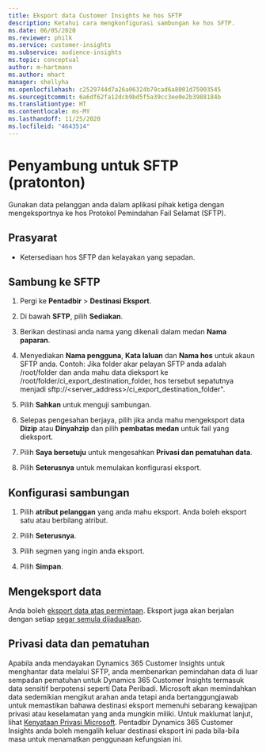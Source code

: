 ```yaml
---
title: Eksport data Customer Insights ke hos SFTP
description: Ketahui cara mengkonfigurasi sambungan ke hos SFTP.
ms.date: 06/05/2020
ms.reviewer: philk
ms.service: customer-insights
ms.subservice: audience-insights
ms.topic: conceptual
author: m-hartmann
ms.author: mhart
manager: shellyha
ms.openlocfilehash: c2529744d7a26a06324b79cad6a8001d75903545
ms.sourcegitcommit: 6a6df62fa12dcb9bd5f5a39cc3ee0e2b3988184b
ms.translationtype: HT
ms.contentlocale: ms-MY
ms.lasthandoff: 11/25/2020
ms.locfileid: "4643514"
---
```

# <a name="connector-for-sftp-preview"></a>Penyambung untuk SFTP (pratonton)

Gunakan data pelanggan anda dalam aplikasi pihak ketiga dengan mengeksportnya ke hos Protokol Pemindahan Fail Selamat (SFTP).

## <a name="prerequisites"></a>Prasyarat

- Ketersediaan hos SFTP dan kelayakan yang sepadan.

## <a name="connect-to-sftp"></a>Sambung ke SFTP

1. Pergi ke **Pentadbir** > **Destinasi Eksport**.

1. Di bawah **SFTP**, pilih **Sediakan**.

1. Berikan destinasi anda nama yang dikenali dalam medan **Nama paparan**.

1. Menyediakan **Nama pengguna**, **Kata laluan** dan **Nama hos** untuk akaun SFTP anda. Contoh: Jika folder akar pelayan SFTP anda adalah /root/folder dan anda mahu data dieksport ke /root/folder/ci_export_destination_folder, hos tersebut sepatutnya menjadi sftp://<server_address>/ci_export_destination_folder".

1. Pilih **Sahkan** untuk menguji sambungan.

1. Selepas pengesahan berjaya, pilih jika anda mahu mengeksport data **Dizip** atau **Dinyahzip** dan pilih **pembatas medan** untuk fail yang dieksport.

1. Pilih **Saya bersetuju** untuk mengesahkan **Privasi dan pematuhan data**.

1. Pilih **Seterusnya** untuk memulakan konfigurasi eksport.

## <a name="configure-the-connection"></a>Konfigurasi sambungan

1. Pilih **atribut pelanggan** yang anda mahu eksport. Anda boleh eksport satu atau berbilang atribut.

1. Pilih **Seterusnya**.

1. Pilih segmen yang ingin anda eksport.

1. Pilih **Simpan**.

## <a name="export-the-data"></a>Mengeksport data

Anda boleh [eksport data atas permintaan](export-destinations.md). Eksport juga akan berjalan dengan setiap [segar semula dijadualkan](system.md#schedule-tab).

## <a name="data-privacy-and-compliance"></a>Privasi data dan pematuhan

Apabila anda mendayakan Dynamics 365 Customer Insights untuk menghantar data melalui SFTP, anda membenarkan pemindahan data di luar sempadan pematuhan untuk Dynamics 365 Customer Insights termasuk data sensitif berpotensi seperti Data Peribadi. Microsoft akan memindahkan data sedemikian mengikut arahan anda tetapi anda bertanggungjawab untuk memastikan bahawa destinasi eksport memenuhi sebarang kewajipan privasi atau keselamatan yang anda mungkin miliki. Untuk maklumat lanjut, lihat [Kenyataan Privasi Microsoft](https://go.microsoft.com/fwlink/?linkid=396732).
Pentadbir Dynamics 365 Customer Insights anda boleh mengalih keluar destinasi eksport ini pada bila-bila masa untuk menamatkan penggunaan kefungsian ini.
